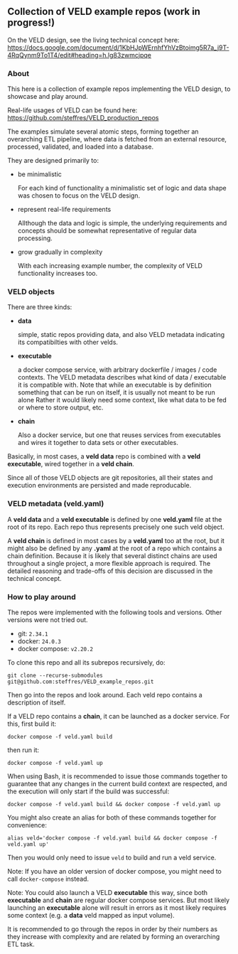 ## Collection of VELD example repos (work in progress!)

On the VELD design, see the living technical concept here:
https://docs.google.com/document/d/1KbHJpWErnhfYhVzBtoimg5R7a_j9T-4RqQynm9To1T4/edit#heading=h.lg83zwmcjpqe

### About

This here is a collection of example repos implementing the VELD design, to showcase and play
around.

Real-life usages of VELD can be found here: https://github.com/steffres/VELD_production_repos

The examples simulate several atomic steps, forming together an overarching ETL pipeline, where data
is fetched from an external resource, processed, validated, and loaded into a database. 

They are designed primarily to:

- be minimalistic
  
  For each kind of functionality a minimalistic set of logic and data shape was chosen to focus on
  the VELD design.
  
- represent real-life requirements

  Allthough the data and logic is simple, the underlying requirements and concepts should be
  somewhat representative of regular data processing. 

- grow gradually in complexity

  With each increasing example number, the complexity of VELD functionality increases too. 

### VELD objects

There are three kinds:

- **data**

  simple, static repos providing data, and also VELD metadata indicating its compatibilties with
  other velds.

- **executable**

  a docker compose service, with arbitrary dockerfile / images / code contexts.  The VELD metadata
  describes what kind of data / executable it is compatible with. Note that while an executable is
  by definition something that can be run on itself, it is usually not meant to be run alone Rather
  it would likely need some context, like what data to be fed or where to store output, etc.

- **chain**

  Also a docker service, but one that reuses services from executables and wires it together to data
  sets or other executables. 

Basically, in most cases, a **veld data** repo is combined with a **veld executable**, wired
together in a **veld chain**.

Since all of those VELD objects are git repositories, all their states and execution environments
are persisted and made reproducable.

### VELD metadata (veld.yaml)

A **veld data** and a **veld executable** is defined by one **veld.yaml** file at the root of its
repo. Each repo thus represents precisely one such veld object.

A **veld chain** is defined in most cases by a **veld.yaml** too at the root, but it might also be
defined by any **.yaml** at the root of a repo which contains a chain definition. Because it is
likely that several distinct chains are used throughout a single project, a more flexible approach
is required. The detailed reasoning and trade-offs of this decision are discussed in the technical
concept.

### How to play around

The repos were implemented with the following tools and versions. Other versions were not tried out.

- git: `2.34.1`
- docker: `24.0.3`
- docker compose: `v2.20.2`

To clone this repo and all its subrepos recursively, do:
```
git clone --recurse-submodules git@github.com:steffres/VELD_example_repos.git
```

Then go into the repos and look around. Each veld repo contains a description of itself.

If a VELD repo contains a **chain**, it can be launched as a docker service. For this,
first build it:
```
docker compose -f veld.yaml build
```
then run it:
```
docker compose -f veld.yaml up
```

When using Bash, it is recommended to issue those commands together to guarantee that any changes in
the current build context are respected, and the execution will only start if the build was
successful:
```
docker compose -f veld.yaml build && docker compose -f veld.yaml up
```

You might also create an alias for both of these commands together for convenience:
```
alias veld='docker compose -f veld.yaml build && docker compose -f veld.yaml up'
```
Then you would only need to issue `veld` to build and run a veld service.

Note: If you have an older version of docker compose, you might need to call `docker-compose`
instead.

Note: You could also launch a VELD **executable** this way, since both **executable** and **chain** 
are regular docker compose services. But most likely launching an **executable** alone will result
in errors as it most likely requires some context (e.g. a **data** veld mapped as input volume).

It is recommended to go through the repos in order by their numbers as they increase with complexity
and are related by forming an overarching ETL task. 




